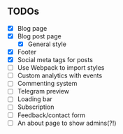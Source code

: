 ## TODOs

- [x] Blog page
- [x] Blog post page
  - [x] General style
- [x] Footer
- [x] Social meta tags for posts
- [ ] Use Webpack to import styles
- [ ] Custom analytics with events
- [ ] Commenting system
- [ ] Telegram preview
- [ ] Loading bar
- [ ] Subscription
- [ ] Feedback/contact form
- [ ] An about page to show admins(?!)
